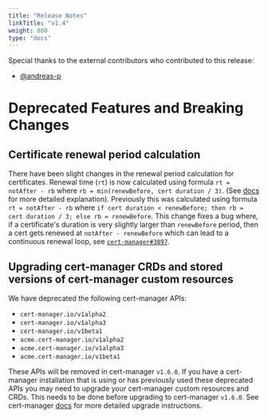 ```yaml
---
title: "Release Notes"
linkTitle: "v1.4"
weight: 800
type: "docs"
---
```


Special thanks to the external contributors who contributed to this release:

* [@andreas-p](https://github.com/andreas-p)

# Deprecated Features and Breaking Changes

## Certificate renewal period calculation

There have been slight changes in the renewal period calculation for
certificates. Renewal time (`rt`) is now calculated using formula `rt = notAfter -
rb` where `rb = min(renewBefore, cert duration / 3)`. (See [docs](../../usage/certificate/#renewal) for more
detailed explanation). Previously this was calculated using formula `rt =
notAfter - rb`  where  `if cert duration < renewBefore; then rb = cert duration
/ 3; else rb = renewBefore`. This change fixes a bug where, if a certificate's
duration is very slightly larger than `renewBefore` period, then a cert gets
renewed at `notAfter - renewBefore` which can lead to a continuous renewal loop,
see [`cert-manager#3897`](https://github.com/jetstack/cert-manager/issues/3897).

## Upgrading cert-manager CRDs and stored versions of cert-manager custom resources

We have deprecated the following cert-manager APIs:

- `cert-manager.io/v1alpha2`
- `cert-manager.io/v1alpha3`
- `cert-manager.io/v1beta1`
- `acme.cert-manager.io/v1alpha2`
- `acme.cert-manager.io/v1alpha3`
- `acme.cert-manager.io/v1beta1`

These APIs will be removed in cert-manager `v1.6.0`.
If you have a cert-manager installation that is using or has previously used these deprecated APIs you may need to upgrade your cert-manager custom resources and CRDs. This needs to be done before upgrading to cert-manager `v1.6.0`.
See cert-manager [docs](../../installation/upgrading/remove-deprecated-apis/#upgrading-existing-cert-manager-resources) for more detailed upgrade instructions.
